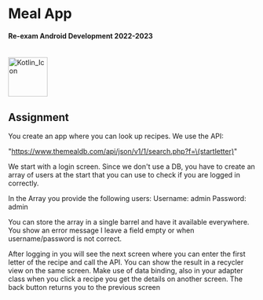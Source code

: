 # Meal App
<h4>Re-exam Android Development 2022-2023</h4>
<br/>
<img src="https://user-images.githubusercontent.com/113902874/232512912-bf933419-b1eb-4f3f-824f-241098d42072.png" alt="Kotlin_Icon" height="80px"/>

## Assignment
You create an app where you can look up recipes. We use the API:

"https://www.themealdb.com/api/json/v1/1/search.php?f=\(startletter)"

We start with a login screen.
Since we don't use a DB, you have to create an array of users at the start that you can use to check if you are logged in correctly.

In the Array you provide the following users:
Username: admin
Password: admin

You can store the array in a single barrel and have it available everywhere.
You show an error message I leave a field empty or when username/password is not correct.

After logging in you will see the next screen where you can enter the first letter of the recipe and call the API.
You can show the result in a recycler view on the same screen.
Make use of data binding, also in your adapter class when you click a recipe you get the details on another screen.
The back button returns you to the previous screen
